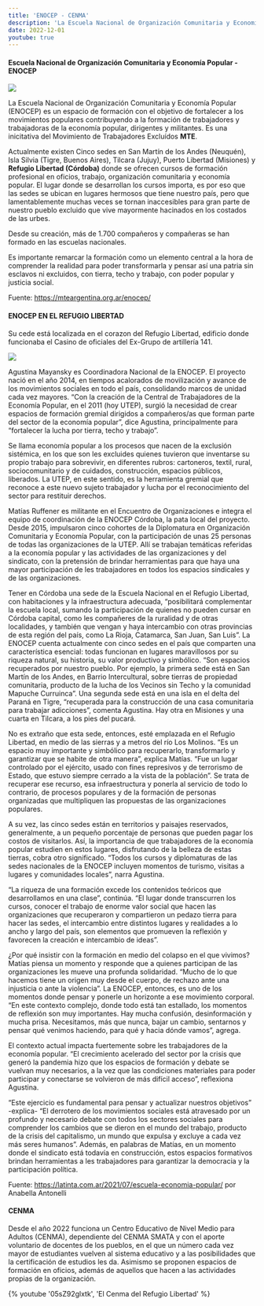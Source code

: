```yaml
---
title: 'ENOCEP - CENMA'
description: 'La Escuela Nacional de Organización Comunitaria y Economía Popular (ENOCEP) es un espacio de formación con el objetivo de fortalecer a los movimientos populares contribuyendo a la formación de trabajadores y trabajadoras de la economía popular, dirigentes y militantes.'
date: 2022-12-01
youtube: true
---
```


#### Escuela Nacional de Organización Comunitaria y Economía Popular - ENOCEP

![](https://i.imgur.com/2zHWeLA.jpg)

La Escuela Nacional de Organización Comunitaria y Economía Popular (ENOCEP) es un espacio de formación con el objetivo de fortalecer a los movimientos populares contribuyendo a la formación de trabajadores y trabajadoras de la economía popular, dirigentes y militantes. Es una inicitativa del Movimiento de Trabajadores Excluídos **MTE**.

Actualmente existen Cinco sedes en San Martín de los Andes (Neuquén), Isla Silvia (Tigre, Buenos Aires), Tilcara (Jujuy),  Puerto Libertad (Misiones) y **Refugio Libertad (Córdoba)**
donde se ofrecen cursos de formación profesional en oficios, trabajo, organización comunitaria y economía popular. El lugar donde se desarrollan los cursos importa, es por eso que las sedes se ubican en lugares hermosos que tiene nuestro país, pero que lamentablemente muchas veces se tornan inaccesibles para gran parte de nuestro pueblo excluido que vive mayormente hacinados en los costados de las urbes.

Desde su creación, más de 1.700 compañeros y compañeras se han formado en las escuelas nacionales.

Es importante remarcar la formación como un elemento central a la hora de comprender la realidad para poder transformarla y pensar así una patria sin esclavos ni excluidos, con tierra, techo y trabajo, con poder popular y justicia social.

Fuente: https://mteargentina.org.ar/enocep/

#### ENOCEP EN EL REFUGIO LIBERTAD

Su cede está localizada en el corazon del Refugio Libertad, edificio donde funcionaba el Casino de oficiales  del Ex-Grupo de artillería 141.

![](https://i.imgur.com/rF93WBV.jpg)

Agustina Mayansky es Coordinadora Nacional de la ENOCEP. El proyecto nació en el año 2014, en tiempos acalorados de movilización y avance de los movimientos sociales en todo el país, consolidando marcos de unidad cada vez mayores. “Con la creación de la Central de Trabajadores de la Economía Popular, en el 2011 (hoy UTEP), surgió la necesidad de crear espacios de formación gremial dirigidos a compañeros/as que forman parte del sector de la economía popular”, dice Agustina, principalmente para “fortalecer la lucha por tierra, techo y trabajo”.

Se llama economía popular a los procesos que nacen de la exclusión sistémica, en los que son les excluides quienes tuvieron que inventarse su propio trabajo para sobrevivir, en diferentes rubros: cartoneros, textil, rural, sociocomunitario y de cuidados, construcción, espacios públicos, liberados. La UTEP, en este sentido, es la herramienta gremial que reconoce a este nuevo sujeto trabajador y lucha por el reconocimiento del sector para restituir derechos.

Matías Ruffener es militante en el Encuentro de Organizaciones e integra el equipo de coordinación de la ENOCEP Córdoba, la pata local del proyecto. Desde 2015, impulsaron cinco cohortes de la Diplomatura en Organización Comunitaria y Economía Popular, con la participación de unas 25 personas de todas las organizaciones de la UTEP. Allí se trabajan temáticas referidas a la economía popular y las actividades de las organizaciones y del sindicato, con la pretensión de brindar herramientas para que haya una mayor participación de les trabajadores en todos los espacios sindicales y de las organizaciones.

Tener en Córdoba una sede de la Escuela Nacional en el Refugio Libertad, con habitaciones y la infraestructura adecuada, “posibilitará complementar la escuela local, sumando la participación de quienes no pueden cursar en Córdoba capital, como les compañeres de la ruralidad y de otras localidades, y también que vengan y haya intercambio con otras provincias de esta región del país, como La Rioja, Catamarca, San Juan, San Luis”.
La ENOCEP cuenta actualmente con cinco sedes en el país que comparten una característica esencial: todas funcionan en lugares maravillosos por su riqueza natural, su historia, su valor productivo y simbólico. “Son espacios recuperados por nuestro pueblo. Por ejemplo, la primera sede está en San Martín de los Andes, en Barrio Intercultural, sobre tierras de propiedad comunitaria, producto de la lucha de los Vecinos sin Techo y la comunidad Mapuche Curruinca”. Una segunda sede está en una isla en el delta del Paraná en Tigre, “recuperada para la construcción de una casa comunitaria para trabajar adicciones”, comenta Agustina. Hay otra en Misiones y una cuarta en Tilcara, a los pies del pucará.

No es extraño que esta sede, entonces, esté emplazada en el Refugio Libertad, en medio de las sierras y a metros del río Los Molinos. “Es un espacio muy importante y simbólico para recuperarlo, transformarlo y garantizar que se habite de otra manera”, explica Matías. “Fue un lugar controlado por el ejército, usado con fines represivos y de terrorismo de Estado, que estuvo siempre cerrado a la vista de la población”. Se trata de recuperar ese recurso, esa infraestructura y ponerla al servicio de todo lo contrario, de procesos populares y de la formación de personas organizadas que multipliquen las propuestas de las organizaciones populares.

A su vez, las cinco sedes están en territorios y paisajes reservados, generalmente, a un pequeño porcentaje de personas que pueden pagar los costos de visitarlos. Así, la importancia de que trabajadores de la economía popular estudien en estos lugares, disfrutando de la belleza de estas tierras, cobra otro significado. “Todos los cursos y diplomaturas de las sedes nacionales de la ENOCEP incluyen momentos de turismo, visitas a lugares y comunidades locales”, narra Agustina.

“La riqueza de una formación excede los contenidos teóricos que desarrollamos en una clase”, continúa. “El lugar donde transcurren los cursos, conocer el trabajo de enorme valor social que hacen las organizaciones que recuperaron y compartieron un pedazo tierra para hacer las sedes, el intercambio entre distintos lugares y realidades a lo ancho y largo del país, son elementos que promueven la reflexión y favorecen la creación e intercambio de ideas”.

¿Por qué insistir con la formación en medio del colapso en el que vivimos? Matías piensa un momento y responde que a quienes participan de las organizaciones les mueve una profunda solidaridad. “Mucho de lo que hacemos tiene un origen muy desde el cuerpo, de rechazo ante una injusticia o ante la violencia”. La ENOCEP, entonces, es uno de los momentos donde pensar y ponerle un horizonte a ese movimiento corporal. “En este contexto complejo, donde todo está tan estallado, los momentos de reflexión son muy importantes. Hay mucha confusión, desinformación y mucha prisa. Necesitamos, más que nunca, bajar un cambio, sentarnos y pensar qué venimos haciendo, para qué y hacia dónde vamos”, agrega.

El contexto actual impacta fuertemente sobre les trabajadores de la economía popular. “El crecimiento acelerado del sector por la crisis que generó la pandemia hizo que los espacios de formación y debate se vuelvan muy necesarios, a la vez que las condiciones materiales para poder participar y conectarse se volvieron de más difícil acceso”, reflexiona Agustina.

“Este ejercicio es fundamental para pensar y actualizar nuestros objetivos” -explica- “El derrotero de los movimientos sociales está atravesado por un profundo y necesario debate con todos los sectores sociales para comprender los cambios que se dieron en el mundo del trabajo, producto de la crisis del capitalismo, un mundo que expulsa y excluye a cada vez más seres humanos”. Además, en palabras de Matías, en un momento donde el sindicato está todavía en construcción, estos espacios formativos brindan herramientas a les trabajadores para garantizar la democracia y la participación política.

Fuente:
https://latinta.com.ar/2021/07/escuela-economia-popular/
por Anabella Antonelli

#### CENMA

Desde el año 2022 funciona un Centro Educativo de Nivel Medio para Adultos (CENMA), dependiente del CENMA SMATA y con el aporte voluntario de docentes de los pueblos, en el que un número cada vez mayor de estudiantes vuelven al sistema educativo y a las posibilidades que la certificación de estudios les da. Asimismo se proponen espacios de formación en oficios, además de aquellos que hacen a las actividades propias de la organización.

{% youtube '05sZ92glxtk', 'El Cenma del Refugio Libertad' %}
